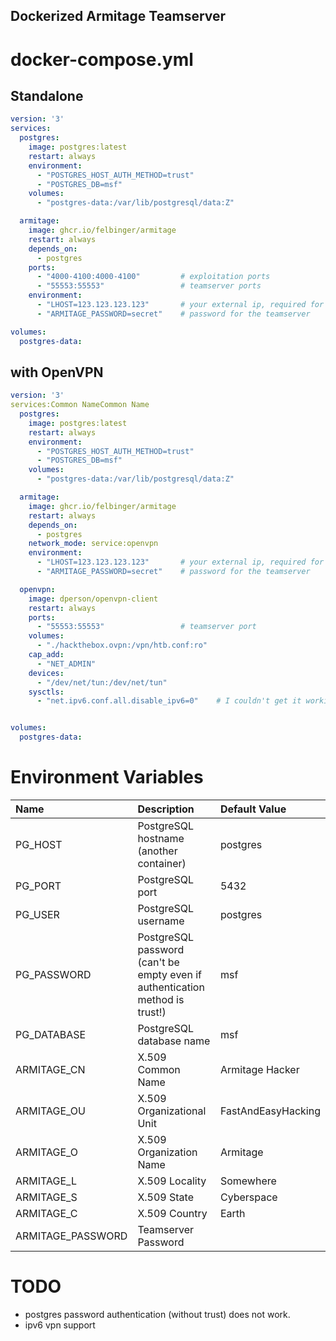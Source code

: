 ## Dockerized Armitage Teamserver

# docker-compose.yml
## Standalone
```yaml
version: '3'
services:
  postgres:
    image: postgres:latest
    restart: always
    environment:
      - "POSTGRES_HOST_AUTH_METHOD=trust"
      - "POSTGRES_DB=msf"
    volumes:
      - "postgres-data:/var/lib/postgresql/data:Z"

  armitage:
    image: ghcr.io/felbinger/armitage
    restart: always
    depends_on:
      - postgres
    ports:
      - "4000-4100:4000-4100"         # exploitation ports
      - "55553:55553"                 # teamserver ports
    environment:
      - "LHOST=123.123.123.123"       # your external ip, required for teamserver start, default is container ip
      - "ARMITAGE_PASSWORD=secret"    # password for the teamserver

volumes:
  postgres-data:
```

## with OpenVPN
```yaml
version: '3'
services:Common NameCommon Name
  postgres:
    image: postgres:latest
    restart: always
    environment:
      - "POSTGRES_HOST_AUTH_METHOD=trust"
      - "POSTGRES_DB=msf"
    volumes:
      - "postgres-data:/var/lib/postgresql/data:Z"

  armitage:
    image: ghcr.io/felbinger/armitage
    restart: always
    depends_on:
      - postgres
    network_mode: service:openvpn
    environment:
      - "LHOST=123.123.123.123"       # your external ip, required for teamserver start, default is container ip
      - "ARMITAGE_PASSWORD=secret"    # password for the teamserver

  openvpn:
    image: dperson/openvpn-client
    restart: always
    ports:
      - "55553:55553"                 # teamserver port
    volumes:
      - "./hackthebox.ovpn:/vpn/htb.conf:ro"
    cap_add:
      - "NET_ADMIN"
    devices:
      - "/dev/net/tun:/dev/net/tun"
    sysctls:
      - "net.ipv6.conf.all.disable_ipv6=0"    # I couldn't get it working with ipv6 support yet...


volumes:
  postgres-data:
```

# Environment Variables
|        Name       |                                  Description                                 |    Default Value   |
|:------------------|:-----------------------------------------------------------------------------|:-------------------|
| PG_HOST           | PostgreSQL hostname (another container)                                      | postgres           |
| PG_PORT           | PostgreSQL port                                                              | 5432               |
| PG_USER           | PostgreSQL username                                                          | postgres           |
| PG_PASSWORD       | PostgreSQL password (can't be empty even if authentication method is trust!) | msf                |
| PG_DATABASE       | PostgreSQL database name                                                     | msf                |
| ARMITAGE_CN       | X.509 Common Name                                                            | Armitage Hacker    |
| ARMITAGE_OU       | X.509 Organizational Unit                                                    | FastAndEasyHacking |
| ARMITAGE_O        | X.509 Organization Name                                                      | Armitage           |
| ARMITAGE_L        | X.509 Locality                                                               | Somewhere          |
| ARMITAGE_S        | X.509 State                                                                  | Cyberspace         |
| ARMITAGE_C        | X.509 Country                                                                | Earth              |
| ARMITAGE_PASSWORD | Teamserver Password                                                          |                    |

# TODO
* postgres password authentication (without trust) does not work.
* ipv6 vpn support

